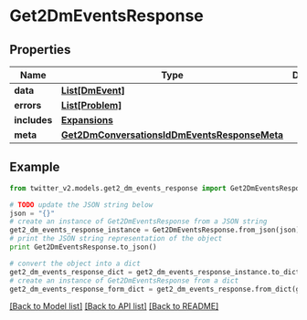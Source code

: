 # Get2DmEventsResponse


## Properties
Name | Type | Description | Notes
------------ | ------------- | ------------- | -------------
**data** | [**List[DmEvent]**](DmEvent.md) |  | [optional] 
**errors** | [**List[Problem]**](Problem.md) |  | [optional] 
**includes** | [**Expansions**](Expansions.md) |  | [optional] 
**meta** | [**Get2DmConversationsIdDmEventsResponseMeta**](Get2DmConversationsIdDmEventsResponseMeta.md) |  | [optional] 

## Example

```python
from twitter_v2.models.get2_dm_events_response import Get2DmEventsResponse

# TODO update the JSON string below
json = "{}"
# create an instance of Get2DmEventsResponse from a JSON string
get2_dm_events_response_instance = Get2DmEventsResponse.from_json(json)
# print the JSON string representation of the object
print Get2DmEventsResponse.to_json()

# convert the object into a dict
get2_dm_events_response_dict = get2_dm_events_response_instance.to_dict()
# create an instance of Get2DmEventsResponse from a dict
get2_dm_events_response_form_dict = get2_dm_events_response.from_dict(get2_dm_events_response_dict)
```
[[Back to Model list]](../README.md#documentation-for-models) [[Back to API list]](../README.md#documentation-for-api-endpoints) [[Back to README]](../README.md)


